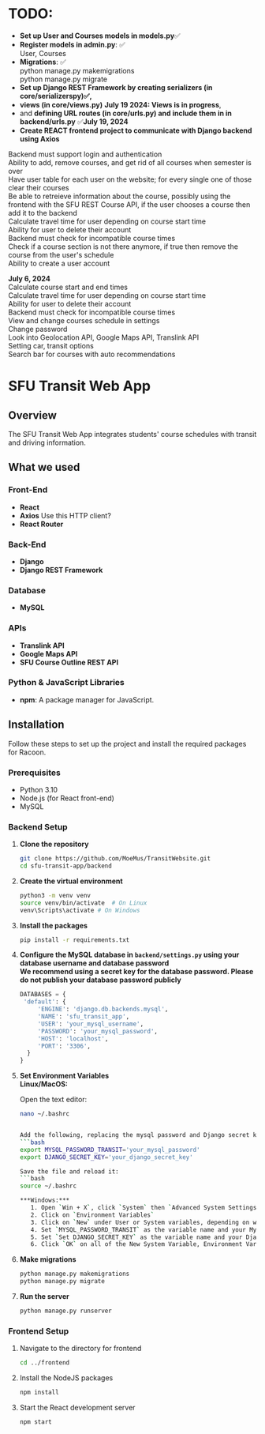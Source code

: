 # TODO: 
- **Set up User and Courses models in models.py**✅  
- **Register models in admin.py**: ✅  
User, Courses  
- **Migrations**:  ✅  
python manage.py makemigrations  
python manage.py migrate  
- **Set up Django REST Framework by creating serializers (in core/serializerspy)✅,**  
- **views (in core/views.py)** **July 19 2024: Views is in progress**,  
- and **defining URL routes (in core/urls.py) and include them in in backend/urls.py** ✅**July 19, 2024**  
- **Create REACT frontend project to communicate with Django backend using Axios**  

Backend must support login and authentication  
Ability to add, remove courses, and get rid of all courses when semester is over  
Have user table for each user on the website; for every single one of those clear their courses  
Be able to retreieve information about the course, possibly using the frontend with the SFU REST Course API, if the user chooses a course then add it to the backend  
Calculate travel time for user depending on course start time  
Ability for user to delete their account  
Backend must check for incompatible course times  
Check if a course section is not there anymore, if true then remove the course from the user's schedule  
Ability to create a user account  

**July 6, 2024**  
Calculate course start and end times  
Calculate travel time for user depending on course start time  
Ability for user to delete their account  
Backend must check for incompatible course times   
View and change courses schedule in settings  
Change password  
Look into Geolocation API, Google Maps API, Translink API  
Setting car, transit options  
Search bar for courses with auto recommendations  


# SFU Transit Web App

## Overview

The SFU Transit Web App integrates students' course schedules with transit and driving information.
## What we used

### Front-End

- **React**
- **Axios** Use this HTTP client?
- **React Router**

### Back-End

- **Django**
- **Django REST Framework**

### Database

- **MySQL**

### APIs

- **Translink API**
- **Google Maps API**
- **SFU Course Outline REST API**

### Python & JavaScript Libraries

- **npm**: A package manager for JavaScript.


## Installation

Follow these steps to set up the project and install the required packages for Racoon.

### Prerequisites

- Python 3.10
- Node.js (for React front-end)
- MySQL

### Backend Setup

1. **Clone the repository**

   ```bash
   git clone https://github.com/MoeMus/TransitWebsite.git
   cd sfu-transit-app/backend

2. **Create the virtual environment**

   ```bash
   python3 -m venv venv
   source venv/bin/activate  # On Linux
   venv\Scripts\activate # On Windows

3. **Install the packages**

   ```bash
   pip install -r requirements.txt

4. **Configure the MySQL database in `backend/settings.py` using your database username and database password**  
   **We recommend using a secret key for the database password. Please do not publish your database password publicly**

   ```python
   DATABASES = {
    'default': {
        'ENGINE': 'django.db.backends.mysql',
        'NAME': 'sfu_transit_app',
        'USER': 'your_mysql_username',
        'PASSWORD': 'your_mysql_password',
        'HOST': 'localhost',
        'PORT': '3306',
     }
   }

5. **Set Environment Variables**  
   **Linux/MacOS:**
   
   Open the text editor:
   ```bash
   nano ~/.bashrc  


   Add the following, replacing the mysql password and Django secret key with your key:
   ```bash
   export MYSQL_PASSWORD_TRANSIT='your_mysql_password'
   export DJANGO_SECRET_KEY='your_django_secret_key'

   Save the file and reload it:
   ```bash
   source ~/.bashrc

   ***Windows:***
      1. Open `Win + X`, click `System` then `Advanced System Settings`
      2. Click on `Environment Variables`
      3. Click on `New` under User or System variables, depending on whether you want it to be system-wide or for the current user only
      4. Set `MYSQL_PASSWORD_TRANSIT` as the variable name and your MySQL password as the value.
      5. Set `Set DJANGO_SECRET_KEY` as the variable name and your Django secret key as the value.
      6. Click `OK` on all of the New System Variable, Environment Variables, and System Properties windows
   
5. **Make migrations**
   ```bash
   python manage.py makemigrations
   python manage.py migrate

7. **Run the server**
   ```bash
   python manage.py runserver

### Frontend Setup
1. Navigate to the directory for frontend
   ```bash
   cd ../frontend

2. Install the NodeJS packages
   ```bash
   npm install

3. Start the React development server
   ```bash
   npm start
